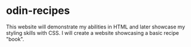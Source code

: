 # odin-recipes

This website will demonstrate my abilities in HTML and later showcase my styling skills with CSS.  I will create a website showcasing a basic recipe "book".  
